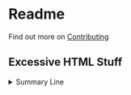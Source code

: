 # Readme

Find out more on [Contributing](CONTRIBUTING.md)

## Excessive HTML Stuff

<details>
    <summary>Summary Line</summary>
    <p>

    ```
    Code block details
    ```

    </p>
</details>
